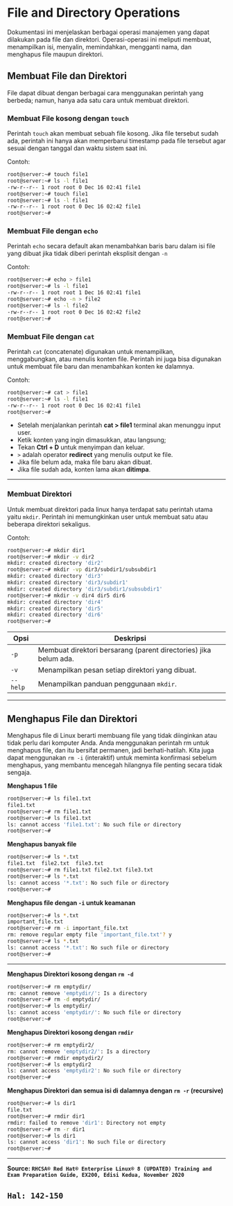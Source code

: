 # File and Directory Operations

Dokumentasi ini menjelaskan berbagai operasi manajemen yang  dapat dilakukan pada file dan direktori. Operasi-operasi ini meliputi membuat, menampilkan isi, menyalin, memindahkan, mengganti nama, dan menghapus file maupun direktori.

## Membuat File dan Direktori

File dapat dibuat dengan berbagai cara menggunakan perintah yang berbeda; namun, hanya ada satu cara untuk membuat direktori.

### Membuat File kosong dengan `touch`

Perintah `touch` akan membuat sebuah file kosong. Jika file tersebut sudah ada, perintah ini hanya akan memperbarui timestamp pada file tersebut agar sesuai dengan tanggal dan waktu sistem saat ini.

Contoh:

```bash
root@server:~# touch file1
root@server:~# ls -l file1
-rw-r--r-- 1 root root 0 Dec 16 02:41 file1
root@server:~# touch file1
root@server:~# ls -l file1
-rw-r--r-- 1 root root 0 Dec 16 02:42 file1
root@server:~#
```

### Membuat File dengan `echo`

Perintah `echo` secara default akan menambahkan baris baru dalam isi file yang dibuat jika tidak diberi perintah eksplisit dengan `-n`

Contoh:

```bash
root@server:~# echo > file1
root@server:~# ls -l file1
-rw-r--r-- 1 root root 1 Dec 16 02:41 file1
root@server:~# echo -n > file2
root@server:~# ls -l file2
-rw-r--r-- 1 root root 0 Dec 16 02:42 file2
root@server:~#
```

### Membuat File dengan `cat`

Perintah `cat` (concatenate) digunakan untuk menampilkan, menggabungkan, atau menulis konten file. Perintah ini juga bisa digunakan untuk membuat file baru dan menambahkan konten ke dalamnya.

Contoh:

```bash
root@server:~# cat > file1
root@server:~# ls -l file1
-rw-r--r-- 1 root root 0 Dec 16 02:41 file1
root@server:~#
```

- Setelah menjalankan perintah **cat > file1** terminal akan menunggu input user.
- Ketik konten yang ingin dimasukkan, atau langsung;
- Tekan **Ctrl + D** untuk menyimpan dan keluar.
- `>` adalah operator **redirect** yang menulis output ke file.
- Jika file belum ada, maka file baru akan dibuat.
- Jika file sudah ada, konten lama akan **ditimpa**.

---

### Membuat Direktori

Untuk membuat direktori pada linux hanya terdapat satu perintah utama yaitu `mkdir`. Perintah ini memungkinkan user untuk membuat satu atau beberapa direktori sekaligus.

Contoh:

```bash
root@server:~# mkdir dir1
root@server:~# mkdir -v dir2
mkdir: created directory 'dir2'
root@server:~# mkdir -vp dir3/subdir1/subsubdir1
mkdir: created directory 'dir3'
mkdir: created directory 'dir3/subdir1'
mkdir: created directory 'dir3/subdir1/subsubdir1'
root@server:~# mkdir -v dir4 dir5 dir6
mkdir: created directory 'dir4'
mkdir: created directory 'dir5'
mkdir: created directory 'dir6'
root@server:~#
```

| Opsi       | Deskripsi                                                        |
| ---------- | ---------------------------------------------------------------- |
| `-p`     | Membuat direktori bersarang (parent directories) jika belum ada. |
| `-v`     | Menampilkan pesan setiap direktori yang dibuat.                  |
| `--help` | Menampilkan panduan penggunaan `mkdir`.                        |

---

## Menghapus File dan Direktori

Menghapus file di Linux berarti membuang file yang tidak diinginkan atau tidak perlu dari komputer Anda. Anda menggunakan perintah rm untuk menghapus file, dan itu bersifat permanen, jadi berhati-hatilah. Kita juga dapat menggunakan `rm -i` (interaktif) untuk meminta konfirmasi sebelum menghapus, yang membantu mencegah hilangnya file penting secara tidak sengaja.

**Menghapus 1 file**

```bash
root@server:~# ls file1.txt
file1.txt
root@server:~# rm file1.txt
root@server:~# ls file1.txt
ls: cannot access 'file1.txt': No such file or directory
root@server:~#
```

**Menghapus banyak file**

```bash
root@server:~# ls *.txt
file1.txt  file2.txt  file3.txt
root@server:~# rm file1.txt file2.txt file3.txt
root@server:~# ls *.txt
ls: cannot access '*.txt': No such file or directory
root@server:~#
```

**Menghapus file dengan `-i` untuk keamanan**

```bash
root@server:~# ls *.txt
important_file.txt
root@server:~# rm -i important_file.txt
rm: remove regular empty file 'important_file.txt'? y
root@server:~# ls *.txt
ls: cannot access '*.txt': No such file or directory
root@server:~#
```

---

**Menghapus Direktori kosong dengan `rm -d`**

```bash
root@server:~# rm emptydir/
rm: cannot remove 'emptydir/': Is a directory
root@server:~# rm -d emptydir/
root@server:~# ls emptydir/
ls: cannot access 'emptydir/': No such file or directory
root@server:~#
```

**Menghapus Direktori kosong dengan `rmdir`**

```bash
root@server:~# rm emptydir2/
rm: cannot remove 'emptydir2/': Is a directory
root@server:~# rmdir emptydir2/
root@server:~# ls emptydir2
ls: cannot access 'emptydir2': No such file or directory
root@server:~#
```

**Menghapus Direktori dan semua isi di dalamnya dengan `rm -r` (recursive)**

```bash
root@server:~# ls dir1
file.txt
root@server:~# rmdir dir1
rmdir: failed to remove 'dir1': Directory not empty
root@server:~# rm -r dir1
root@server:~# ls dir1
ls: cannot access 'dir1': No such file or directory
root@server:~#
```

---

**Source: `RHCSA® Red Hat® Enterprise Linux® 8 (UPDATED) Training and Exam Preparation Guide, EX200, Edisi Kedua, November 2020`**

`Hal: 142-150`
---

